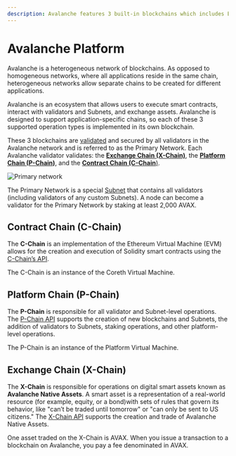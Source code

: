 ```yaml
---
description: Avalanche features 3 built-in blockchains which includes Exchange Chain (X-Chain), Platform Chain (P-Chain), and Contract Chain (C-Chain).  More info here.
---
```


# Avalanche Platform

Avalanche is a heterogeneous network of blockchains. As opposed to homogeneous networks, where
all applications reside in the same chain, heterogeneous networks allow separate chains to be
created for different applications.

Avalanche is an ecosystem that allows users to execute smart contracts, interact with validators and
Subnets, and exchange assets. Avalanche is designed to support application-specific chains, so each
of these 3 supported operation types is implemented in its own blockchain.

These 3 blockchains are [validated](../../nodes/validate/staking.md) and secured by all validators
in the Avalanche network and is referred to as the Primary Network. Each Avalanche validator
validates:
the [**Exchange Chain (X-Chain)**](#exchange-chain-x-chain),
the [**Platform Chain (P-Chain)**](#platform-chain-p-chain), and
the [**Contract Chain (C-Chain**)](#contract-chain-c-chain).

![Primary network](/img/primary-network.png)

The Primary Network is a special [Subnet](../../subnets/README.md) that contains all validators
(including validators of any custom Subnets). A node can become a validator for the Primary
Network by staking at least 2,000 AVAX.

## Contract Chain (C-Chain)

The **C-Chain** is an implementation of the Ethereum Virtual Machine (EVM) allows for the
creation and execution of Solidity smart contracts using the
[C-Chain’s API](../../apis/avalanchego/apis/c-chain.md).

The C-Chain is an instance of the Coreth Virtual Machine.

## Platform Chain (P-Chain)

The **P-Chain** is responsible for all validator and Subnet-level operations.
The [P-Chain API](../../apis/avalanchego/apis/p-chain.md) supports the creation of new
blockchains and Subnets, the addition of validators to Subnets, staking operations, and other
platform-level operations.

The P-Chain is an instance of the Platform Virtual Machine.

## Exchange Chain (X-Chain)

The **X-Chain** is responsible for operations on digital smart assets known as **Avalanche Native
Assets**. A smart asset is a representation of a real-world resource (for example, equity, or a
bond)with sets of rules that govern its behavior, like "can’t be traded until tomorrow" or "can only
be sent to US citizens." The [X-Chain API](../../apis/avalanchego/apis/x-chain.md) supports the
creation and trade of Avalanche Native Assets.

One asset traded on the X-Chain is AVAX. When you issue a transaction to a blockchain on Avalanche,
you pay a fee denominated in AVAX.